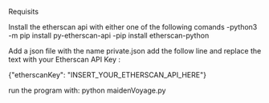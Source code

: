 Requisits 

Install the etherscan api with either one of the following comands 
-python3 -m pip install py-etherscan-api
-pip install etherscan-python

Add a json file with the name private.json add the follow line and replace the text with your Etherscan API Key :

{"etherscanKey": "INSERT_YOUR_ETHERSCAN_API_HERE"}

run the program with:
python maidenVoyage.py